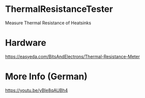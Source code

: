 # ThermalResistanceTester
Measure Thermal Resistance of Heatsinks

# Hardware
https://easyeda.com/BitsAndElectrons/Thermal-Resistance-Meter

# More Info (German)
https://youtu.be/yBIe8qAUBh4
